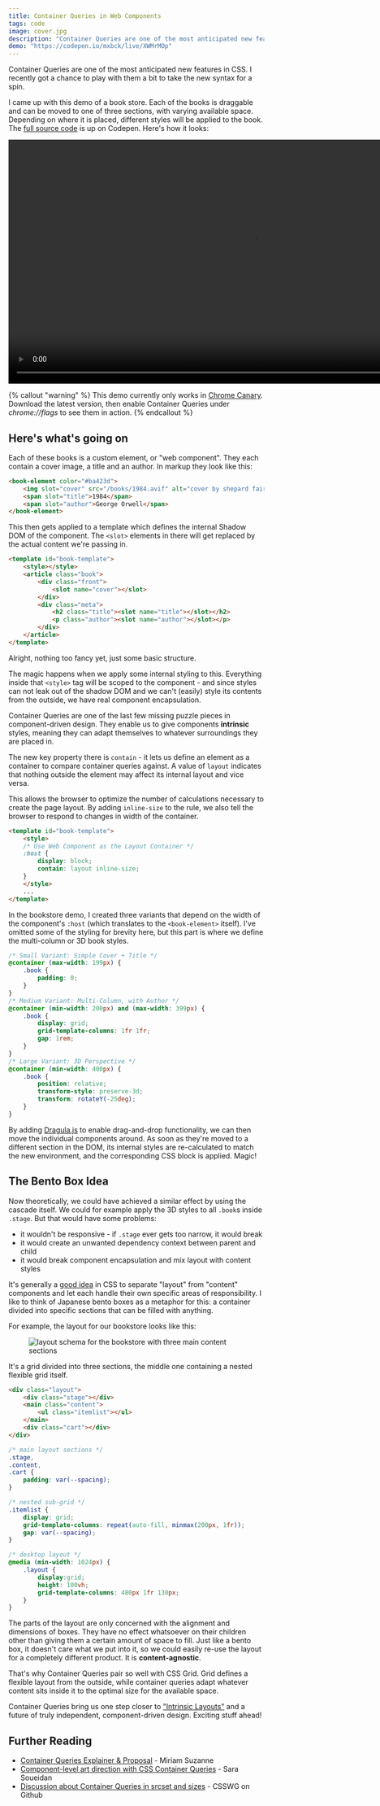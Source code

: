 ```yaml
---
title: Container Queries in Web Components
tags: code
image: cover.jpg
description: "Container Queries are one of the most anticipated new features in CSS. I recently got a chance to play with them a bit and came up with this demo."
demo: "https://codepen.io/mxbck/live/XWMrMOp"
---
```


<p class="lead">Container Queries are one of the most anticipated new features in CSS. I recently got a chance to play with them a bit to take the new syntax for a spin.</p>

I came up with this demo of a book store. Each of the books is draggable and can be moved to one of three sections, with varying available space. Depending on where it is placed, different styles will be applied to the book. The [full source code](https://codepen.io/mxbck/pen/XWMrMOp) is up on Codepen. Here's how it looks:

<div class="extend">
    <video width="960" style="margin:0 auto; border: 1px solid var(--color-border);" preload controls>
        <source src="https://res.cloudinary.com/mxb/video/upload/v1621003114/bookstore_nnn2vr.webm" type="video/webm" />
        <source src="https://res.cloudinary.com/mxb/video/upload/v1621003115/bookstore_kkpxmt.mp4" type="video/mp4" />
    </video>
</div>

{% callout "warning" %}
This demo currently only works in [Chrome Canary](https://www.google.com/chrome/canary/). Download the latest version, then enable Container Queries under *chrome://flags* to see them in action.
{% endcallout %}

## Here's what's going on

Each of these books is a custom element, or "web component". They each contain a cover image, a title and an author. In markup they look like this:

```html
<book-element color="#ba423d">
    <img slot="cover" src="/books/1984.avif" alt="cover by shepard fairey" />
    <span slot="title">1984</span>
    <span slot="author">George Orwell</span>
</book-element>
```

This then gets applied to a template which defines the internal Shadow DOM of the component. The `<slot>` elements in there will get replaced by the actual content we're passing in.

```html
<template id="book-template">
    <style></style>
    <article class="book">
        <div class="front">
            <slot name="cover"></slot>
        </div>
        <div class="meta">
            <h2 class="title"><slot name="title"></slot></h2>
            <p class="author"><slot name="author"></slot></p>
        </div>
    </article>
</template>
```

Alright, nothing too fancy yet, just some basic structure. 

The magic happens when we apply some internal styling to this. Everything inside that `<style>` tag will be scoped to the component - and since styles can not leak out of the shadow DOM and we can't (easily) style its contents from the outside, we have real component encapsulation.

Container Queries are one of the last few missing puzzle pieces in component-driven design. They enable us to give components __intrinsic__ styles, meaning they can adapt themselves to whatever surroundings they are placed in.

The new key property there is `contain` - it lets us define an element as a container to compare container queries against. A value of `layout` indicates that nothing outside the element may affect its internal layout and vice versa. 

This allows the browser to optimize the number of calculations necessary to create the page layout. By adding `inline-size` to the rule, we also tell the browser to respond to changes in width of the container.

```html
<template id="book-template">
    <style>
    /* Use Web Component as the Layout Container */
    :host {
        display: block;
        contain: layout inline-size;
    }
    </style>
    ...
</template>
```

In the bookstore demo, I created three variants that depend on the width of the component's `:host` (which translates to the `<book-element>` itself). I've omitted some of the styling for brevity here, but this part is where we define the multi-column or 3D book styles.

```css
/* Small Variant: Simple Cover + Title */
@container (max-width: 199px) {
    .book {
        padding: 0;
    }
}
/* Medium Variant: Multi-Column, with Author */
@container (min-width: 200px) and (max-width: 399px) {
    .book {
        display: grid;
        grid-template-columns: 1fr 1fr;
        gap: 1rem;
    }
}
/* Large Variant: 3D Perspective */
@container (min-width: 400px) {
    .book {
        position: relative;
        transform-style: preserve-3d;
        transform: rotateY(-25deg);
    }
}
```

By adding [Dragula.js](https://github.com/bevacqua/dragula) to enable drag-and-drop functionality, we can then move the individual components around. As soon as they're moved to a different section in the DOM, its internal styles are re-calculated to match the new environment, and the corresponding CSS block is applied. Magic!

## The Bento Box Idea

Now theoretically, we could have achieved a similar effect by using the cascade itself. We could for example apply the 3D styles to all `.book`s inside `.stage`. But that would have some problems:

* it wouldn't be responsive - if `.stage` ever gets too narrow, it would break
* it would create an unwanted dependency context between parent and child
* it would break component encapsulation and mix layout with content styles

It's generally a [good idea](https://mxb.dev/blog/the-css-mindset/) in CSS to separate "layout" from "content" components and let each handle their own specific areas of responsibility. I like to think of Japanese bento boxes as a metaphor for this: a container divided into specific sections that can be filled with anything.

For example, the layout for our bookstore looks like this:

<figure class="extend">
    <img src="https://res.cloudinary.com/mxb/image/upload/v1621005967/grid_sa0gt0.png" style="border: 1px solid var(--color-border);" alt="layout schema for the bookstore with three main content sections">
</figure>

It's a grid divided into three sections, the middle one containing a nested flexible grid itself.

```html
<div class="layout">
    <div class="stage"></div>
    <main class="content">
        <ul class="itemlist"></ul>
    </main>
    <div class="cart"></div>
</div>
```

```css
/* main layout sections */
.stage,
.content,
.cart {
    padding: var(--spacing);
}

/* nested sub-grid */
.itemlist {
    display: grid;
    grid-template-columns: repeat(auto-fill, minmax(200px, 1fr));
    gap: var(--spacing);
}

/* desktop layout */
@media (min-width: 1024px) {
    .layout {
        display:grid;
        height: 100vh;
        grid-template-columns: 480px 1fr 130px;
    }
}
```

The parts of the layout are only concerned with the alignment and dimensions of boxes. They have no effect whatsoever on their children other than giving them a certain amount of space to fill. Just like a bento box, it doesn't care what we put into it, so we could easily re-use the layout for a completely different product. It is __content-agnostic__.

That's why Container Queries pair so well with CSS Grid. Grid defines a flexible layout from the outside, while container queries adapt whatever content sits inside it to the optimal size for the available space.

Container Queries bring us one step closer to ["Intrinsic Layouts"](https://aneventapart.com/news/post/designing-intrinsic-layouts-aea-video) and a future of truly independent, component-driven design. Exciting stuff ahead!

## Further Reading

* [Container Queries Explainer & Proposal](https://www.miriamsuzanne.com/2021/05/02/container-queries/) - Miriam Suzanne
* [Component-level art direction with CSS Container Queries](https://www.sarasoueidan.com/blog/component-level-art-direction-with-container-queries-and-picture/) - Sara Soueidan
* [Discussion about Container Queries in srcset and sizes](https://github.com/w3c/csswg-drafts/issues/5889) - CSSWG on Github

